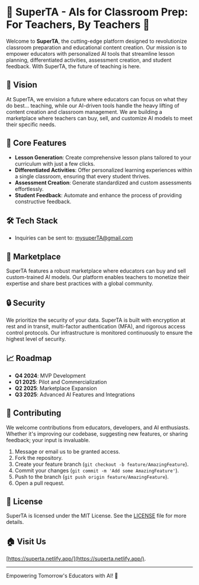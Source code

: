 # 🌟 SuperTA - AIs for Classroom Prep: For Teachers, By Teachers 🌟

Welcome to **SuperTA**, the cutting-edge platform designed to revolutionize classroom preparation and educational content creation. Our mission is to empower educators with personalized AI tools that streamline lesson planning, differentiated activities, assessment creation, and student feedback. With SuperTA, the future of teaching is here.

## 🚀 Vision
At SuperTA, we envision a future where educators can focus on what they do best... teaching, while our AI-driven tools handle the heavy lifting of content creation and classroom management. We are building a marketplace where teachers can buy, sell, and customize AI models to meet their specific needs.

## 🧠 Core Features
- **Lesson Generation**: Create comprehensive lesson plans tailored to your curriculum with just a few clicks.
- **Differentiated Activities**: Offer personalized learning experiences within a single classroom, ensuring that every student thrives.
- **Assessment Creation**: Generate standardized and custom assessments effortlessly.
- **Student Feedback**: Automate and enhance the process of providing constructive feedback.

## 🛠️ Tech Stack
- Inquiries can be sent to: mysuperTA@gmail.com

## 🏪 Marketplace
SuperTA features a robust marketplace where educators can buy and sell custom-trained AI models. Our platform enables teachers to monetize their expertise and share best practices with a global community.

## 🔒 Security
We prioritize the security of your data. SuperTA is built with encryption at rest and in transit, multi-factor authentication (MFA), and rigorous access control protocols. Our infrastructure is monitored continuously to ensure the highest level of security.

## 📈 Roadmap
- **Q4 2024**: MVP Development
- **Q1 2025**: Pilot and Commercialization
- **Q2 2025**: Marketplace Expansion
- **Q3 2025**: Advanced AI Features and Integrations

## 🤝 Contributing
We welcome contributions from educators, developers, and AI enthusiasts. Whether it's improving our codebase, suggesting new features, or sharing feedback; your input is invaluable.

1. Message or email us to be granted access.
2. Fork the repository.
3. Create your feature branch (`git checkout -b feature/AmazingFeature`).
4. Commit your changes (`git commit -m 'Add some AmazingFeature'`).
5. Push to the branch (`git push origin feature/AmazingFeature`).
6. Open a pull request.

## 📄 License
SuperTA is licensed under the MIT License. See the [LICENSE](LICENSE) file for more details.

## 🏠 Visit Us
 [https://superta.netlify.app/](https://superta.netlify.app/).

---

Empowering Tomorrow's Educators with AI! 🚀
